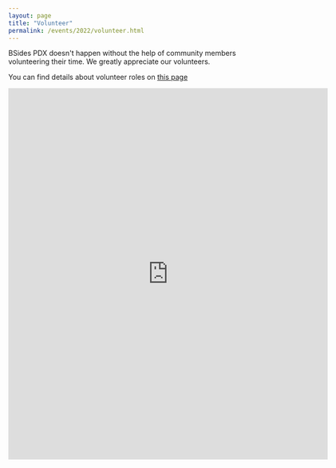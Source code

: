 ```yaml
---
layout: page
title: "Volunteer"
permalink: /events/2022/volunteer.html
---
```


BSides PDX doesn't happen without the help of community members volunteering their time. We greatly appreciate our volunteers.

You can find details about volunteer roles on [this page](../../about/volunteer-info.html)

<iframe src="https://docs.google.com/forms/d/1rdrOKQYDzin-L-1WLbJtt53zRr9zM50E9D_hMHkfuww/viewform?embedded=true" width="640" height="744" frameborder="0" marginheight="0" marginwidth="0">Loading…</iframe>
